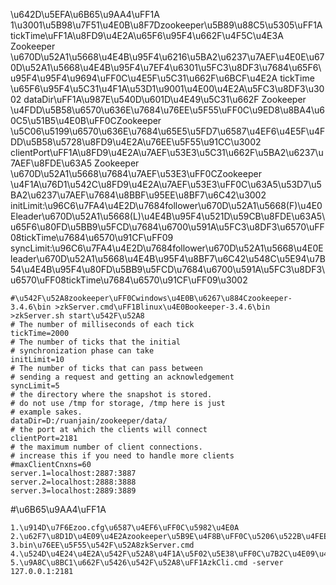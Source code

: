 \u642D\u5EFA\u6B65\u9AA4\uFF1A
1\u3001\u5B98\u7F51\u4E0B\u8F7Dzookeeper\u5B89\u88C5\u5305\uFF1A
tickTime\uFF1A\u8FD9\u4E2A\u65F6\u95F4\u662F\u4F5C\u4E3A Zookeeper \u670D\u52A1\u5668\u4E4B\u95F4\u6216\u5BA2\u6237\u7AEF\u4E0E\u670D\u52A1\u5668\u4E4B\u95F4\u7EF4\u6301\u5FC3\u8DF3\u7684\u65F6\u95F4\u95F4\u9694\uFF0C\u4E5F\u5C31\u662F\u6BCF\u4E2A tickTime \u65F6\u95F4\u5C31\u4F1A\u53D1\u9001\u4E00\u4E2A\u5FC3\u8DF3\u3002
dataDir\uFF1A\u987E\u540D\u601D\u4E49\u5C31\u662F Zookeeper \u4FDD\u5B58\u6570\u636E\u7684\u76EE\u5F55\uFF0C\u9ED8\u8BA4\u60C5\u51B5\u4E0B\uFF0CZookeeper \u5C06\u5199\u6570\u636E\u7684\u65E5\u5FD7\u6587\u4EF6\u4E5F\u4FDD\u5B58\u5728\u8FD9\u4E2A\u76EE\u5F55\u91CC\u3002
clientPort\uFF1A\u8FD9\u4E2A\u7AEF\u53E3\u5C31\u662F\u5BA2\u6237\u7AEF\u8FDE\u63A5 Zookeeper \u670D\u52A1\u5668\u7684\u7AEF\u53E3\uFF0CZookeeper \u4F1A\u76D1\u542C\u8FD9\u4E2A\u7AEF\u53E3\uFF0C\u63A5\u53D7\u5BA2\u6237\u7AEF\u7684\u8BBF\u95EE\u8BF7\u6C42\u3002
initLimit:\u96C6\u7FA4\u4E2D\u7684follower\u670D\u52A1\u5668(F)\u4E0Eleader\u670D\u52A1\u5668(L)\u4E4B\u95F4\u521D\u59CB\u8FDE\u63A5\u65F6\u80FD\u5BB9\u5FCD\u7684\u6700\u591A\u5FC3\u8DF3\u6570\uFF08tickTime\u7684\u6570\u91CF\uFF09
syncLimit:\u96C6\u7FA4\u4E2D\u7684follower\u670D\u52A1\u5668\u4E0Eleader\u670D\u52A1\u5668\u4E4B\u95F4\u8BF7\u6C42\u548C\u5E94\u7B54\u4E4B\u95F4\u80FD\u5BB9\u5FCD\u7684\u6700\u591A\u5FC3\u8DF3\u6570\uFF08tickTime\u7684\u6570\u91CF\uFF09\u3002
```
#\u542F\u52A8zookeeper\uFF0Cwindows\u4E0B\u6267\u884Czookeeper-3.4.6\bin >zkServer.cmd\uFF1Blinux\u4E0Bookeeper-3.4.6\bin >zkServer.sh start\u542F\u52A8
# The number of milliseconds of each tick
tickTime=2000
# The number of ticks that the initial
# synchronization phase can take
initLimit=10
# The number of ticks that can pass between
# sending a request and getting an acknowledgement
syncLimit=5
# the directory where the snapshot is stored.
# do not use /tmp for storage, /tmp here is just
# example sakes.
dataDir=D:/ruanjain/zookeeper/data/
# the port at which the clients will connect
clientPort=2181
# the maximum number of client connections.
# increase this if you need to handle more clients
#maxClientCnxns=60
server.1=localhost:2887:3887
server.2=localhost:2888:3888
server.3=localhost:2889:3889
```
#\u6B65\u9AA4\uFF1A
```
1.\u914D\u7F6Ezoo.cfg\u6587\u4EF6\uFF0C\u5982\u4E0A
2.\u62F7\u8D1D\u4E09\u4E2Azookeeper\u5B9E\u4F8B\uFF0C\u5206\u522B\u4FEE\u6539clientPort=2181\uFF0C2182,2183
3.bin\u76EE\u5F55\u542F\u52A8zkServer.cmd
4.\u524D\u4E24\u4E2A\u542F\u52A8\u4F1A\u5F02\u5E38\uFF0C\u7B2C\u4E09\u4E2A\u542F\u52A8\u6210\u529F\u540E\u5219\u96C6\u7FA4\u642D\u5EFA\u6210\u529F\u3002
5.\u9A8C\u8BC1\u662F\u5426\u542F\u52A8\uFF1AzkCli.cmd -server 127.0.0.1:2181
```